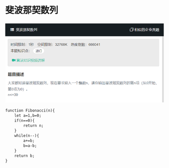 # 斐波那契数列
![](img/斐波那契数列.png)  

```
function Fibonacci(n){
    let a=1,b=0;
    if(n==0){
        return n;
    }
    while(n--){
        a+=b;
        b=a-b;
    }
    return b;
}
```